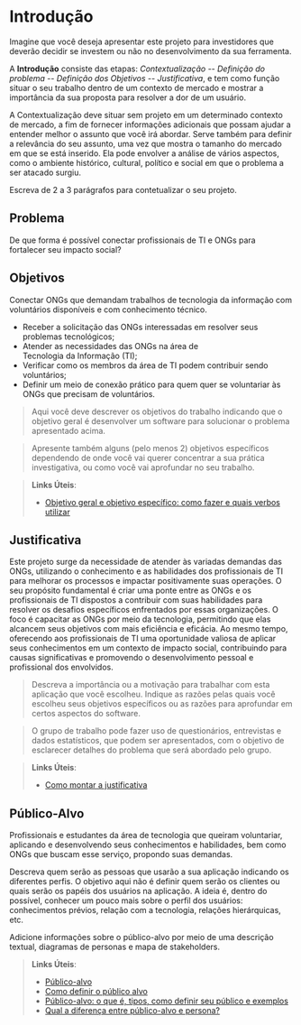 # Introdução

Imagine que você deseja apresentar este projeto para investidores que deverão decidir se investem ou não no desenvolvimento da sua ferramenta.

A **Introdução** consiste das etapas: *Contextualização -- Definição do problema -- Definição dos Objetivos -- Justificativa*, e tem como função situar o seu trabalho dentro de um contexto de mercado e mostrar a importância da sua proposta para resolver a dor de um usuário.


A Contextualização deve situar sem projeto em um determinado contexto de mercado, a fim de fornecer informações adicionais que possam ajudar a entender melhor o assunto que você irá abordar. Serve também para definir a relevância do seu assunto, uma vez que mostra o tamanho do mercado em que se está inserido. Ela pode envolver a análise de vários aspectos, como o ambiente histórico, cultural, político e social em que o problema a ser atacado surgiu.

Escreva de 2 a 3 parágrafos para contetualizar o seu projeto.

## Problema

De que forma é possível conectar profissionais de TI e ONGs para fortalecer seu impacto social?

## Objetivos

Conectar ONGs que demandam trabalhos de tecnologia da informação com voluntários disponíveis e com conhecimento técnico.
- Receber a solicitação das ONGs interessadas em resolver seus problemas tecnológicos;
- Atender as necessidades das ONGs na área de Tecnologia da Informação (TI);
- Verificar como os membros da área de TI podem contribuir sendo voluntários;
- Definir um meio de conexão prático para quem quer se voluntariar às ONGs que precisam de voluntários.


>Aqui você deve descrever os objetivos do trabalho indicando que o objetivo geral é desenvolver um software para solucionar o problema apresentado acima. 

>Apresente também alguns (pelo menos 2) objetivos específicos dependendo de onde você vai querer concentrar a sua prática investigativa, ou como você vai aprofundar no seu trabalho.
 
> **Links Úteis**:
> - [Objetivo geral e objetivo específico: como fazer e quais verbos utilizar](https://blog.mettzer.com/diferenca-entre-objetivo-geral-e-objetivo-especifico/)

## Justificativa

Este projeto surge da necessidade de atender às variadas demandas das ONGs, utilizando o conhecimento e as habilidades dos profissionais de TI para melhorar os processos e impactar positivamente suas operações. O seu propósito fundamental é criar uma ponte entre as ONGs e os profissionais de TI dispostos a contribuir com suas habilidades para resolver os desafios específicos enfrentados por essas organizações. O foco é capacitar as ONGs por meio da tecnologia, permitindo que elas alcancem seus objetivos com mais eficiência e eficácia. Ao mesmo tempo, oferecendo aos profissionais de TI uma oportunidade valiosa de aplicar seus conhecimentos em um contexto de impacto social, contribuindo para causas significativas e promovendo o desenvolvimento pessoal e profissional dos envolvidos.

>Descreva a importância ou a motivação para trabalhar com esta aplicação que você escolheu. Indique as razões pelas quais você escolheu seus objetivos específicos ou as razões para aprofundar em certos aspectos do software.

>O grupo de trabalho pode fazer uso de questionários, entrevistas e dados estatísticos, que podem ser apresentados, com o objetivo de esclarecer detalhes do problema que será abordado pelo grupo.

> **Links Úteis**:
> - [Como montar a justificativa](https://guiadamonografia.com.br/como-montar-justificativa-do-tcc/)

## Público-Alvo

Profissionais e estudantes da área de tecnologia que queiram voluntariar, aplicando e desenvolvendo seus conhecimentos e habilidades, bem como ONGs que buscam esse serviço, propondo suas demandas.

Descreva quem serão as pessoas que usarão a sua aplicação indicando os diferentes perfis. O objetivo aqui não é definir quem serão os clientes ou quais serão os papéis dos usuários na aplicação. A ideia é, dentro do possível, conhecer um pouco mais sobre o perfil dos usuários: conhecimentos prévios, relação com a tecnologia, relações
hierárquicas, etc.

Adicione informações sobre o público-alvo por meio de uma descrição textual, diagramas de personas e mapa de stakeholders.

> **Links Úteis**:
> - [Público-alvo](https://blog.hotmart.com/pt-br/publico-alvo/)
> - [Como definir o público alvo](https://exame.com/pme/5-dicas-essenciais-para-definir-o-publico-alvo-do-seu-negocio/)
> - [Público-alvo: o que é, tipos, como definir seu público e exemplos](https://klickpages.com.br/blog/publico-alvo-o-que-e/)
> - [Qual a diferença entre público-alvo e persona?](https://rockcontent.com/blog/diferenca-publico-alvo-e-persona/)
